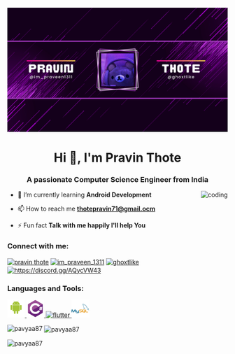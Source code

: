  ![logo](https://github.com/pavyaa87/pavyaa87/blob/main/Purple%20and%20Black%20Simple%20Gamer%20YouTube%20Banner.png)
<h1 align="center">Hi 👋, I'm Pravin Thote</h1>
<h3 align="center">A passionate Computer Science Engineer from India</h3>
<img align="right" alt="coding" width"400" src="https://indoanalytica.com/static/images/data-science-5.gif">

- 🌱 I’m currently learning **Android Development**

- 📫 How to reach me **thotepravin71@gmail.ocm**

- ⚡ Fun fact **Talk with me happily I'll help You**

<h3 align="left">Connect with me:</h3>
<p align="left">
<a href="https://linkedin.com/in/pravin thote" target="blank"><img align="center" src="https://raw.githubusercontent.com/rahuldkjain/github-profile-readme-generator/master/src/images/icons/Social/linked-in-alt.svg" alt="pravin thote" height="30" width="40" /></a>
<a href="https://instagram.com/im_praveen_1311" target="blank"><img align="center" src="https://raw.githubusercontent.com/rahuldkjain/github-profile-readme-generator/master/src/images/icons/Social/instagram.svg" alt="im_praveen_1311" height="30" width="40" /></a>
<a href="https://www.youtube.com/c/ghoxtlike" target="blank"><img align="center" src="https://raw.githubusercontent.com/rahuldkjain/github-profile-readme-generator/master/src/images/icons/Social/youtube.svg" alt="ghoxtlike" height="30" width="40" /></a>
<a href="https://discord.gg/https://discord.gg/AQycVW43" target="blank"><img align="center" src="https://raw.githubusercontent.com/rahuldkjain/github-profile-readme-generator/master/src/images/icons/Social/discord.svg" alt="https://discord.gg/AQycVW43" height="30" width="40" /></a>
</p>

<h3 align="left">Languages and Tools:</h3>
<p align="left"> <a href="https://developer.android.com" target="_blank" rel="noreferrer"> <img src="https://raw.githubusercontent.com/devicons/devicon/master/icons/android/android-original-wordmark.svg" alt="android" width="40" height="40"/> </a> <a href="https://www.w3schools.com/cs/" target="_blank" rel="noreferrer"> <img src="https://raw.githubusercontent.com/devicons/devicon/master/icons/csharp/csharp-original.svg" alt="csharp" width="40" height="40"/> </a> <a href="https://flutter.dev" target="_blank" rel="noreferrer"> <img src="https://www.vectorlogo.zone/logos/flutterio/flutterio-icon.svg" alt="flutter" width="40" height="40"/> </a> <a href="https://www.mysql.com/" target="_blank" rel="noreferrer"> <img src="https://raw.githubusercontent.com/devicons/devicon/master/icons/mysql/mysql-original-wordmark.svg" alt="mysql" width="40" height="40"/> </a> </p>

<p><img align="left" src="https://github-readme-stats.vercel.app/api/top-langs?username=pavyaa87&show_icons=true&locale=en&layout=compact" alt="pavyaa87" /></p>

<p>&nbsp;<img align="center" src="https://github-readme-stats.vercel.app/api?username=pavyaa87&show_icons=true&locale=en" alt="pavyaa87" /></p>

<p><img align="center" src="https://github-readme-streak-stats.herokuapp.com/?user=pavyaa87&" alt="pavyaa87" /></p>
